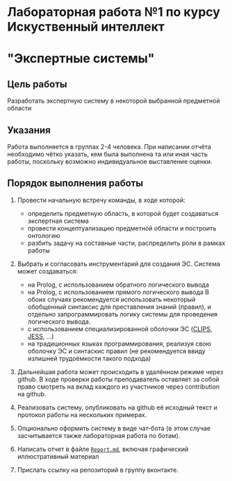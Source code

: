 # Лабораторная работа №1 по курсу Искуственный интеллект
# "Экспертные системы"

## Цель работы
Разработать экспертную систему в некоторой выбранной предметной области

## Указания
Работа выполняется в группах 2-4 человека. При написании отчёта необходимо чётко указать, кем была выполнена та или иная часть работы, поскольку возможно индивидуальное выставление оценки.

## Порядок выполнения работы

1. Провести начальную встречу команды, в ходе которой:
   - определить предметную область, в которой будет создаваться экспертная система
   - провести концептуализацию предметной области и построить онтологию
   - разбить задачу на составные части, распределить роли в рамках работы
   
2. Выбрать и согласовать инструментарий для создания ЭС. Система может создаваться:
   - на Prolog, с использованием обратного логического вывода
   - на Prolog, с использованием прямого логического вывода
   В обоих случаях рекомендуется использовать некоторый обобщенный синтаксис для преставления знаний (правил), и отдельно запрограммировать логику системы для проведения логического вывода.
   - с использованием специализированной оболочки ЭС ([CLIPS](https://ru.wikipedia.org/wiki/CLIPS), [JESS](www.jessrules.com/), ...)
   - на традиционных языках программирования, реализуя свою оболочку ЭС и синтаскис правил (не рекомендуется ввиду излишней трудоёмкости такого подхода)

3. Дальнейшая работа может происходить в удалённом режиме через github. В ходе проверки работы преподаватель оставляет за собой право смотреть на вклад каждого из участников через contribution на github.

4. Реализовать систему, опубликовать на github её исходный текст и протокол работы на нескольких примерах.

5. Опционально оформить систему в виде чат-бота (в этом случае засчитывается также лабораторная работа по ботам).

6. Написать отчет в файле [`Report.md`](REPORT.md), включая графический иллюстративный материал
 
7. Прислать ссылку на репозиторий в группу вконтакте.


